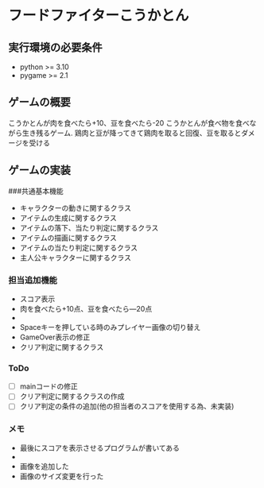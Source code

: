 # フードファイターこうかとん
## 実行環境の必要条件
* python >= 3.10
* pygame >= 2.1

## ゲームの概要
こうかとんが肉を食べたら+10、豆を食べたら-20
こうかとんが食べ物を食べながら生き残るゲーム.
鶏肉と豆が降ってきて鶏肉を取ると回復、豆を取るとダメージを受ける

## ゲームの実装
###共通基本機能
* キャラクターの動きに関するクラス
* アイテムの生成に関するクラス
* アイテムの落下、当たり判定に関するクラス
* アイテムの描画に関するクラス
* アイテムの当たり判定に関するクラス
* 主人公キャラクターに関するクラス
### 担当追加機能
* スコア表示
* 肉を食べたら+10点、豆を食べたら―20点
* 
* Spaceキーを押している時のみプレイヤー画像の切り替え
* GameOver表示の修正
* クリア判定に関するクラス
### ToDo
- [ ] mainコードの修正
- [ ] クリア判定に関するクラスの作成
- [ ] クリア判定の条件の追加(他の担当者のスコアを使用する為、未実装)
### メモ
* 最後にスコアを表示させるプログラムが書いてある
* 
* 画像を追加した
* 画像のサイズ変更を行った
